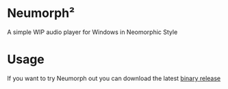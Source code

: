 # Neumorph²
A simple WIP audio player for Windows in Neomorphic Style
# Usage
If you want to try Neumorph out you can download the latest [binary release](https://github.com/matthew-5pl/neumorph-squared/releases/latest)
